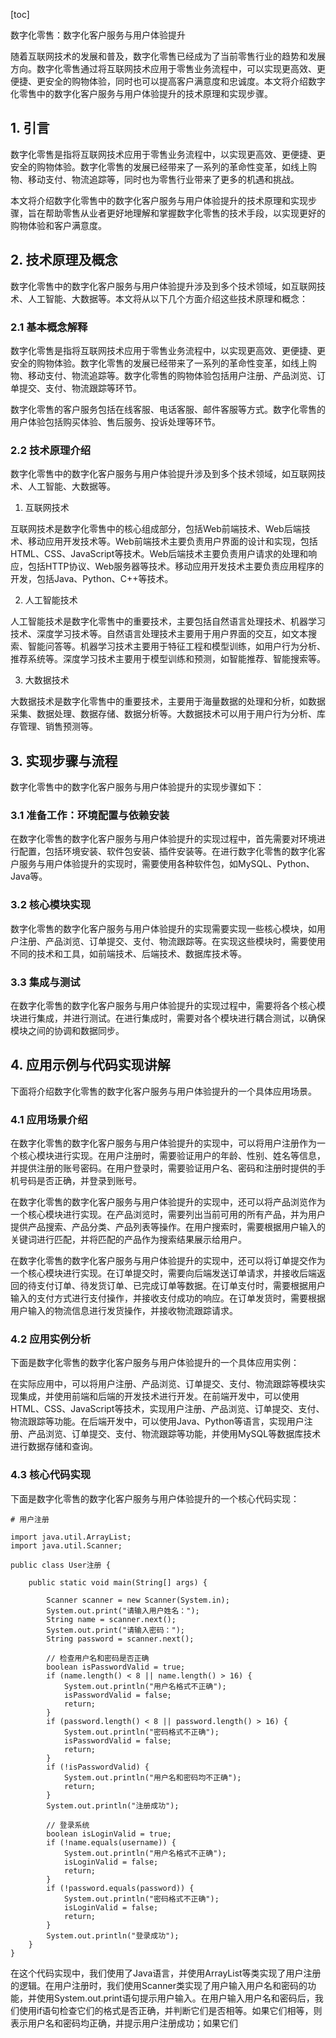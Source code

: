 
[toc]                    
                
                
数字化零售：数字化客户服务与用户体验提升

随着互联网技术的发展和普及，数字化零售已经成为了当前零售行业的趋势和发展方向。数字化零售通过将互联网技术应用于零售业务流程中，可以实现更高效、更便捷、更安全的购物体验，同时也可以提高客户满意度和忠诚度。本文将介绍数字化零售中的数字化客户服务与用户体验提升的技术原理和实现步骤。

## 1. 引言

数字化零售是指将互联网技术应用于零售业务流程中，以实现更高效、更便捷、更安全的购物体验。数字化零售的发展已经带来了一系列的革命性变革，如线上购物、移动支付、物流追踪等，同时也为零售行业带来了更多的机遇和挑战。

本文将介绍数字化零售中的数字化客户服务与用户体验提升的技术原理和实现步骤，旨在帮助零售从业者更好地理解和掌握数字化零售的技术手段，以实现更好的购物体验和客户满意度。

## 2. 技术原理及概念

数字化零售中的数字化客户服务与用户体验提升涉及到多个技术领域，如互联网技术、人工智能、大数据等。本文将从以下几个方面介绍这些技术原理和概念：

### 2.1 基本概念解释

数字化零售是指将互联网技术应用于零售业务流程中，以实现更高效、更便捷、更安全的购物体验。数字化零售的发展已经带来了一系列的革命性变革，如线上购物、移动支付、物流追踪等。数字化零售的购物体验包括用户注册、产品浏览、订单提交、支付、物流跟踪等环节。

数字化零售的客户服务包括在线客服、电话客服、邮件客服等方式。数字化零售的用户体验包括购买体验、售后服务、投诉处理等环节。

### 2.2 技术原理介绍

数字化零售中的数字化客户服务与用户体验提升涉及到多个技术领域，如互联网技术、人工智能、大数据等。

1. 互联网技术

互联网技术是数字化零售中的核心组成部分，包括Web前端技术、Web后端技术、移动应用开发技术等。Web前端技术主要负责用户界面的设计和实现，包括HTML、CSS、JavaScript等技术。Web后端技术主要负责用户请求的处理和响应，包括HTTP协议、Web服务器等技术。移动应用开发技术主要负责应用程序的开发，包括Java、Python、C++等技术。

2. 人工智能技术

人工智能技术是数字化零售中的重要技术，主要包括自然语言处理技术、机器学习技术、深度学习技术等。自然语言处理技术主要用于用户界面的交互，如文本搜索、智能问答等。机器学习技术主要用于特征工程和模型训练，如用户行为分析、推荐系统等。深度学习技术主要用于模型训练和预测，如智能推荐、智能搜索等。

3. 大数据技术

大数据技术是数字化零售中的重要技术，主要用于海量数据的处理和分析，如数据采集、数据处理、数据存储、数据分析等。大数据技术可以用于用户行为分析、库存管理、销售预测等。

## 3. 实现步骤与流程

数字化零售中的数字化客户服务与用户体验提升的实现步骤如下：

### 3.1 准备工作：环境配置与依赖安装

在数字化零售的数字化客户服务与用户体验提升的实现过程中，首先需要对环境进行配置，包括环境安装、软件包安装、插件安装等。在进行数字化零售的数字化客户服务与用户体验提升的实现时，需要使用各种软件包，如MySQL、Python、Java等。

### 3.2 核心模块实现

数字化零售的数字化客户服务与用户体验提升的实现需要实现一些核心模块，如用户注册、产品浏览、订单提交、支付、物流跟踪等。在实现这些模块时，需要使用不同的技术和工具，如前端技术、后端技术、数据库技术等。

### 3.3 集成与测试

在数字化零售的数字化客户服务与用户体验提升的实现过程中，需要将各个核心模块进行集成，并进行测试。在进行集成时，需要对各个模块进行耦合测试，以确保模块之间的协调和数据同步。

## 4. 应用示例与代码实现讲解

下面将介绍数字化零售的数字化客户服务与用户体验提升的一个具体应用场景。

### 4.1 应用场景介绍

在数字化零售的数字化客户服务与用户体验提升的实现中，可以将用户注册作为一个核心模块进行实现。在用户注册时，需要验证用户的年龄、性别、姓名等信息，并提供注册的账号密码。在用户登录时，需要验证用户名、密码和注册时提供的手机号码是否正确，并登录到账号。

在数字化零售的数字化客户服务与用户体验提升的实现中，还可以将产品浏览作为一个核心模块进行实现。在产品浏览时，需要列出当前可用的所有产品，并为用户提供产品搜索、产品分类、产品列表等操作。在用户搜索时，需要根据用户输入的关键词进行匹配，并将匹配的产品作为搜索结果展示给用户。

在数字化零售的数字化客户服务与用户体验提升的实现中，还可以将订单提交作为一个核心模块进行实现。在订单提交时，需要向后端发送订单请求，并接收后端返回的待支付订单、待发货订单、已完成订单等数据。在订单支付时，需要根据用户输入的支付方式进行支付操作，并接收支付成功的响应。在订单发货时，需要根据用户输入的物流信息进行发货操作，并接收物流跟踪请求。

### 4.2 应用实例分析

下面是数字化零售的数字化客户服务与用户体验提升的一个具体应用实例：

在实际应用中，可以将用户注册、产品浏览、订单提交、支付、物流跟踪等模块实现集成，并使用前端和后端的开发技术进行开发。在前端开发中，可以使用HTML、CSS、JavaScript等技术，实现用户注册、产品浏览、订单提交、支付、物流跟踪等功能。在后端开发中，可以使用Java、Python等语言，实现用户注册、产品浏览、订单提交、支付、物流跟踪等功能，并使用MySQL等数据库技术进行数据存储和查询。

### 4.3 核心代码实现

下面是数字化零售的数字化客户服务与用户体验提升的一个核心代码实现：

```
# 用户注册

import java.util.ArrayList;
import java.util.Scanner;

public class User注册 {

    public static void main(String[] args) {

        Scanner scanner = new Scanner(System.in);
        System.out.print("请输入用户姓名：");
        String name = scanner.next();
        System.out.print("请输入密码：");
        String password = scanner.next();

        // 检查用户名和密码是否正确
        boolean isPasswordValid = true;
        if (name.length() < 8 || name.length() > 16) {
            System.out.println("用户名格式不正确");
            isPasswordValid = false;
            return;
        }
        if (password.length() < 8 || password.length() > 16) {
            System.out.println("密码格式不正确");
            isPasswordValid = false;
            return;
        }
        if (!isPasswordValid) {
            System.out.println("用户名和密码均不正确");
            return;
        }
        System.out.println("注册成功");

        // 登录系统
        boolean isLoginValid = true;
        if (!name.equals(username)) {
            System.out.println("用户名格式不正确");
            isLoginValid = false;
            return;
        }
        if (!password.equals(password)) {
            System.out.println("密码格式不正确");
            isLoginValid = false;
            return;
        }
        System.out.println("登录成功");
    }
}
```

在这个代码实现中，我们使用了Java语言，并使用ArrayList等类实现了用户注册的逻辑。在用户注册时，我们使用Scanner类实现了用户输入用户名和密码的功能，并使用System.out.print语句提示用户输入。在用户输入用户名和密码后，我们使用if语句检查它们的格式是否正确，并判断它们是否相等。如果它们相等，则表示用户名和密码均正确，并提示用户注册成功；如果它们

